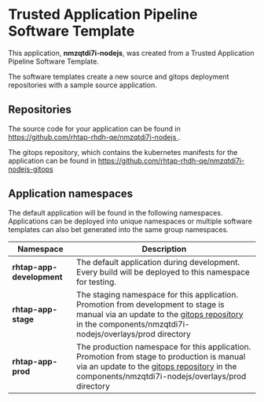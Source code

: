 # Trusted Application Pipeline Software Template

This application, **nmzqtdi7i-nodejs**, was created from a Trusted Application Pipeline Software Template.

The software templates create a new source and gitops deployment repositories with a sample source application. 

## Repositories

The source code for your application can be found in [https://github.com/rhtap-rhdh-qe/nmzqtdi7i-nodejs ](https://github.com/rhtap-rhdh-qe/nmzqtdi7i-nodejs ).
 
The gitops repository, which contains the kubernetes manifests for the application can be found in 
[https://github.com/rhtap-rhdh-qe/nmzqtdi7i-nodejs-gitops ](https://github.com/rhtap-rhdh-qe/nmzqtdi7i-nodejs-gitops ) 

## Application namespaces 

The default application will be found in the following namespaces. Applications can be deployed into unique namespaces or multiple software templates can also bet generated into the same group namespaces.  

|  Namespace   |  Description   |  
| -------- | -------- |   
| **rhtap-app-development** | The default application during development. Every build will be deployed to this namespace for testing. | 
| **rhtap-app-stage** | The staging namespace for this application. Promotion from development to stage is manual via an update to the [gitops repository](https://github.com/rhtap-rhdh-qe/nmzqtdi7i-nodejs-gitops ) in the components/nmzqtdi7i-nodejs/overlays/prod directory |  
| **rhtap-app-prod** | The production namespace for this application. Promotion from stage to production is manual via an update to the [gitops repository](https://github.com/rhtap-rhdh-qe/nmzqtdi7i-nodejs-gitops ) in the components/nmzqtdi7i-nodejs/overlays/prod directory | 